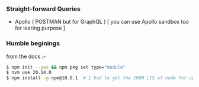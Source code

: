 ### Straight-forward Queries
- Apollo (  POSTMAN but for GraphQL ) [ you can use Apollo sandbox too for learing purpose ]

### Humble beginings 

from the docs :-
```sh
$ npm init --yes && npm pkg set type="module"
$ nvm use 20.14.0
$ npm install -g npm@10.8.1  # I had to get the IRON LTS of node for upgrading my npm 
```

